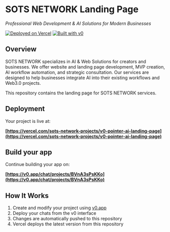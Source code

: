 # SOTS NETWORK Landing Page

*Professional Web Development & AI Solutions for Modern Businesses*

[![Deployed on Vercel](https://img.shields.io/badge/Deployed%20on-Vercel-black?style=for-the-badge&logo=vercel)](https://vercel.com/sots-network-projects/v0-pointer-ai-landing-page)
[![Built with v0](https://img.shields.io/badge/Built%20with-v0.app-black?style=for-the-badge)](https://v0.app/chat/projects/BVnA3sPsKKo)

## Overview

SOTS NETWORK specializes in AI & Web Solutions for creators and businesses. We offer website and landing page development, MVP creation, AI workflow automation, and strategic consultation. Our services are designed to help businesses integrate AI into their existing workflows and Web3.0 projects.

This repository contains the landing page for SOTS NETWORK services.

## Deployment

Your project is live at:

**[https://vercel.com/sots-network-projects/v0-pointer-ai-landing-page](https://vercel.com/sots-network-projects/v0-pointer-ai-landing-page)**

## Build your app

Continue building your app on:

**[https://v0.app/chat/projects/BVnA3sPsKKo](https://v0.app/chat/projects/BVnA3sPsKKo)**

## How It Works

1. Create and modify your project using [v0.app](https://v0.app)
2. Deploy your chats from the v0 interface
3. Changes are automatically pushed to this repository
4. Vercel deploys the latest version from this repository